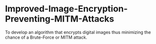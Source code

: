 # Improved-Image-Encryption-Preventing-MITM-Attacks
To develop an algorithm that encrypts digital images thus minimizing the chance of a Brute-Force or MITM attack.
